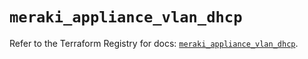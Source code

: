 # `meraki_appliance_vlan_dhcp`

Refer to the Terraform Registry for docs: [`meraki_appliance_vlan_dhcp`](https://registry.terraform.io/providers/ciscodevnet/meraki/1.7.1/docs/resources/appliance_vlan_dhcp).
